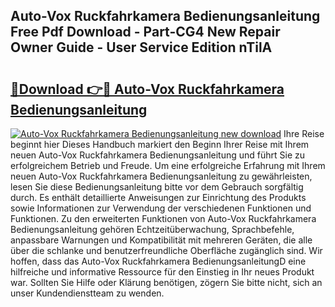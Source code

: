 ## Auto-Vox Ruckfahrkamera Bedienungsanleitung Free Pdf Download - Part-CG4 New Repair Owner Guide - User Service Edition nTilA

# <h2><a href="http://df41w20.blite.top/?on=Auto-Vox+Ruckfahrkamera+Bedienungsanleitung">🔗Download 👉🔴 Auto-Vox Ruckfahrkamera Bedienungsanleitung</a></h2>

[![Auto-Vox Ruckfahrkamera Bedienungsanleitung new download](https://i.imgur.com/lujVjoI.png)](http://df41w20.blite.top/?on=Auto-Vox+Ruckfahrkamera+Bedienungsanleitung)
Ihre Reise beginnt hier Dieses Handbuch markiert den Beginn Ihrer Reise mit Ihrem neuen Auto-Vox Ruckfahrkamera Bedienungsanleitung und führt Sie zu erfolgreichem Betrieb und Freude. Um eine erfolgreiche Erfahrung mit Ihrem neuen Auto-Vox Ruckfahrkamera Bedienungsanleitung zu gewährleisten, lesen Sie diese Bedienungsanleitung bitte vor dem Gebrauch sorgfältig durch. Es enthält detaillierte Anweisungen zur Einrichtung des Produkts sowie Informationen zur Verwendung der verschiedenen Funktionen und Funktionen. Zu den erweiterten Funktionen von Auto-Vox Ruckfahrkamera Bedienungsanleitung gehören Echtzeitüberwachung, Sprachbefehle, anpassbare Warnungen und Kompatibilität mit mehreren Geräten, die alle über die schlanke und benutzerfreundliche Oberfläche zugänglich sind. Wir hoffen, dass das Auto-Vox Ruckfahrkamera BedienungsanleitungD eine hilfreiche und informative Ressource für den Einstieg in Ihr neues Produkt war. Sollten Sie Hilfe oder Klärung benötigen, zögern Sie bitte nicht, sich an unser Kundendienstteam zu wenden.
